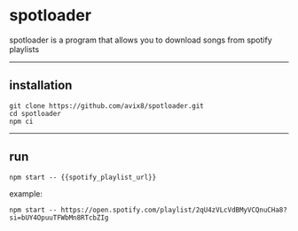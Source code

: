 # spotloader

spotloader is a program that allows you to download songs from spotify playlists

---
## installation

```
git clone https://github.com/avix8/spotloader.git
cd spotloader
npm ci
```

---
## run
```
npm start -- {{spotify_playlist_url}}
```
example:
```
npm start -- https://open.spotify.com/playlist/2qU4zVLcVdBMyVCQnuCHa8?si=bUY4OpuuTFWbMn8RTcbZIg
```
